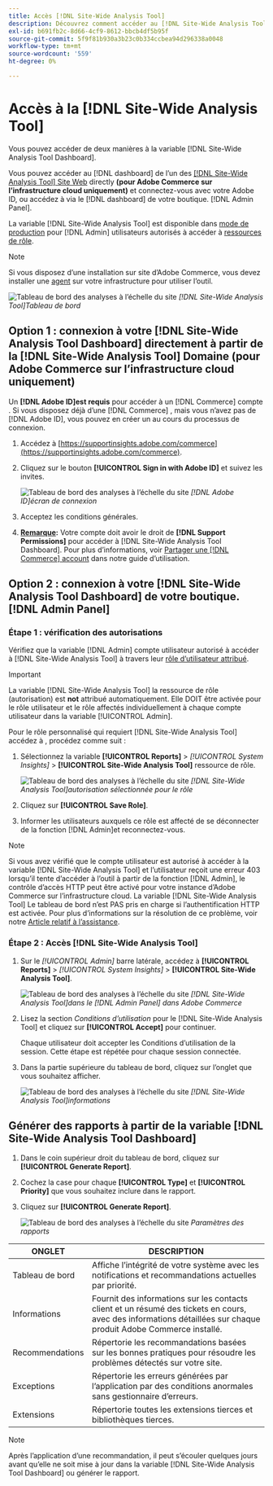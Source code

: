 ```yaml
---
title: Accès [!DNL Site-Wide Analysis Tool]
description: Découvrez comment accéder au [!DNL Site-Wide Analysis Tool]
exl-id: b691fb2c-8d66-4cf9-8612-bbcb4df5b95f
source-git-commit: 5f9f81b930a3b23c0b334ccbea94d296338a0048
workflow-type: tm+mt
source-wordcount: '559'
ht-degree: 0%

---
```


# Accès à la [!DNL Site-Wide Analysis Tool]

Vous pouvez accéder de deux manières à la variable [!DNL Site-Wide Analysis Tool Dashboard].

Vous pouvez accéder au [!DNL dashboard] de l’un des [[!DNL Site-Wide Analysis Tool] Site Web](https://supportinsights.adobe.com/commerce) directly **(pour Adobe Commerce sur l’infrastructure cloud uniquement)** et connectez-vous avec votre Adobe ID, ou accédez à via le [!DNL dashboard] de votre boutique. [!DNL Admin Panel].

La variable [!DNL Site-Wide Analysis Tool] est disponible dans [mode de production](https://docs.magento.com/user-guide/magento/installation-modes.html) pour [!DNL Admin] utilisateurs autorisés à accéder à [ressources de rôle](https://docs.magento.com/user-guide/system/permissions-user-roles.html).

>[!NOTE]
>
>Si vous disposez d’une installation sur site d’Adobe Commerce, vous devez installer une [agent](../site-wide-analysis-tool/installation.md) sur votre infrastructure pour utiliser l’outil.

![Tableau de bord des analyses à l’échelle du site](../../assets/tools/site-wide-analysis-tool-dashboard.png)
*[!DNL Site-Wide Analysis Tool]Tableau de bord*

## Option 1 : connexion à votre [!DNL Site-Wide Analysis Tool Dashboard] directement à partir de la [!DNL Site-Wide Analysis Tool] Domaine (pour Adobe Commerce sur l’infrastructure cloud uniquement)

Un **[!DNL Adobe ID]est requis** pour accéder à un [!DNL Commerce] compte .
Si vous disposez déjà d’une [!DNL Commerce] , mais vous n’avez pas de [!DNL Adobe ID], vous pouvez en créer un au cours du processus de connexion.

1. Accédez à [https://supportinsights.adobe.com/commerce](https://supportinsights.adobe.com/commerce).

1. Cliquez sur le bouton **[!UICONTROL Sign in with Adobe ID]** et suivez les invites.

   ![Tableau de bord des analyses à l’échelle du site](../../assets/tools/adobe-id-login.jpg)
   *[!DNL Adobe ID]écran de connexion*

1. Acceptez les conditions générales.

1. **<u>Remarque</u>:** Votre compte doit avoir le droit de **[!DNL Support Permissions]** pour accéder à [!DNL Site-Wide Analysis Tool Dashboard].
Pour plus d’informations, voir [Partager une [!DNL Commerce] account](https://experienceleague.adobe.com/docs/commerce-admin/start/commerce-account/commerce-account-share.html) dans notre guide d’utilisation.

## Option 2 : connexion à votre [!DNL Site-Wide Analysis Tool Dashboard] de votre boutique. [!DNL Admin Panel]

### Étape 1 : vérification des autorisations

Vérifiez que la variable [!DNL Admin] compte utilisateur autorisé à accéder à [!DNL Site-Wide Analysis Tool] à travers leur [rôle d’utilisateur attribué](https://docs.magento.com/user-guide/system/permissions-user-roles.html).

>[!IMPORTANT]
>
>La variable [!DNL Site-Wide Analysis Tool] la ressource de rôle (autorisation) est **not** attribué automatiquement. Elle DOIT être activée pour le rôle utilisateur et le rôle affectés individuellement à chaque compte utilisateur dans la variable [!UICONTROL Admin].

Pour le rôle personnalisé qui requiert [!DNL Site-Wide Analysis Tool] accédez à , procédez comme suit :

1. Sélectionnez la variable **[!UICONTROL Reports]** > *[!UICONTROL System Insights]* > **[!UICONTROL Site-Wide Analysis Tool]** ressource de rôle.

   ![Tableau de bord des analyses à l’échelle du site](../../assets/tools/swat-role-access.png)
   *[!DNL Site-Wide Analysis Tool]autorisation sélectionnée pour le rôle*

1. Cliquez sur **[!UICONTROL Save Role]**.

1. Informer les utilisateurs auxquels ce rôle est affecté de se déconnecter de la fonction [!DNL Admin]et reconnectez-vous.

>[!NOTE]
>
>Si vous avez vérifié que le compte utilisateur est autorisé à accéder à la variable [!DNL Site-Wide Analysis Tool] et l’utilisateur reçoit une erreur 403 lorsqu’il tente d’accéder à l’outil à partir de la fonction [!DNL Admin], le contrôle d’accès HTTP peut être activé pour votre instance d’Adobe Commerce sur l’infrastructure cloud. La variable [!DNL Site-Wide Analysis Tool] Le tableau de bord n’est PAS pris en charge si l’authentification HTTP est activée. Pour plus d’informations sur la résolution de ce problème, voir notre [Article relatif à l’assistance](https://support.magento.com/hc/en-us/articles/360057400172-403-errors-when-accessing-Site-Wide-Analysis-Tool-on-Magento?_ga=2.168901729.117144580.1649172612-1623400270.1640858671).

### Étape 2 : Accès [!DNL Site-Wide Analysis Tool]

1. Sur le *[!UICONTROL Admin]* barre latérale, accédez à **[!UICONTROL Reports]** > *[!UICONTROL System Insights]* > **[!UICONTROL Site-Wide Analysis Tool]**.

   ![Tableau de bord des analyses à l’échelle du site](../../assets/tools/ac-admin-panel-marked.jpg)
   *[!DNL Site-Wide Analysis Tool]dans le [!DNL Admin Panel] dans Adobe Commerce*

1. Lisez la section *Conditions d’utilisation* pour le [!DNL Site-Wide Analysis Tool] et cliquez sur **[!UICONTROL Accept]** pour continuer.

   Chaque utilisateur doit accepter les Conditions d’utilisation de la session. Cette étape est répétée pour chaque session connectée.


1. Dans la partie supérieure du tableau de bord, cliquez sur l’onglet que vous souhaitez afficher.

   ![Tableau de bord des analyses à l’échelle du site](../../assets/tools/swat-information-tab.png)
   *[!DNL Site-Wide Analysis Tool]informations*

## Générer des rapports à partir de la variable [!DNL Site-Wide Analysis Tool Dashboard]

1. Dans le coin supérieur droit du tableau de bord, cliquez sur **[!UICONTROL Generate Report]**.

1. Cochez la case pour chaque **[!UICONTROL Type]** et **[!UICONTROL Priority]** que vous souhaitez inclure dans le rapport.

1. Cliquez sur **[!UICONTROL Generate Report]**.

   ![Tableau de bord des analyses à l’échelle du site](../../assets/tools/swat-report-settings.png)
   *Paramètres des rapports*

| ONGLET | DESCRIPTION |
| --- | --- |
| Tableau de bord | Affiche l’intégrité de votre système avec les notifications et recommandations actuelles par priorité. |
| Informations | Fournit des informations sur les contacts client et un résumé des tickets en cours, avec des informations détaillées sur chaque produit Adobe Commerce installé. |
| Recommendations | Répertorie les recommandations basées sur les bonnes pratiques pour résoudre les problèmes détectés sur votre site. |
| Exceptions | Répertorie les erreurs générées par l’application par des conditions anormales sans gestionnaire d’erreurs. |
| Extensions | Répertorie toutes les extensions tierces et bibliothèques tierces. |

>[!NOTE]
>
>Après l’application d’une recommandation, il peut s’écouler quelques jours avant qu’elle ne soit mise à jour dans la variable [!DNL Site-Wide Analysis Tool Dashboard] ou générer le rapport.
